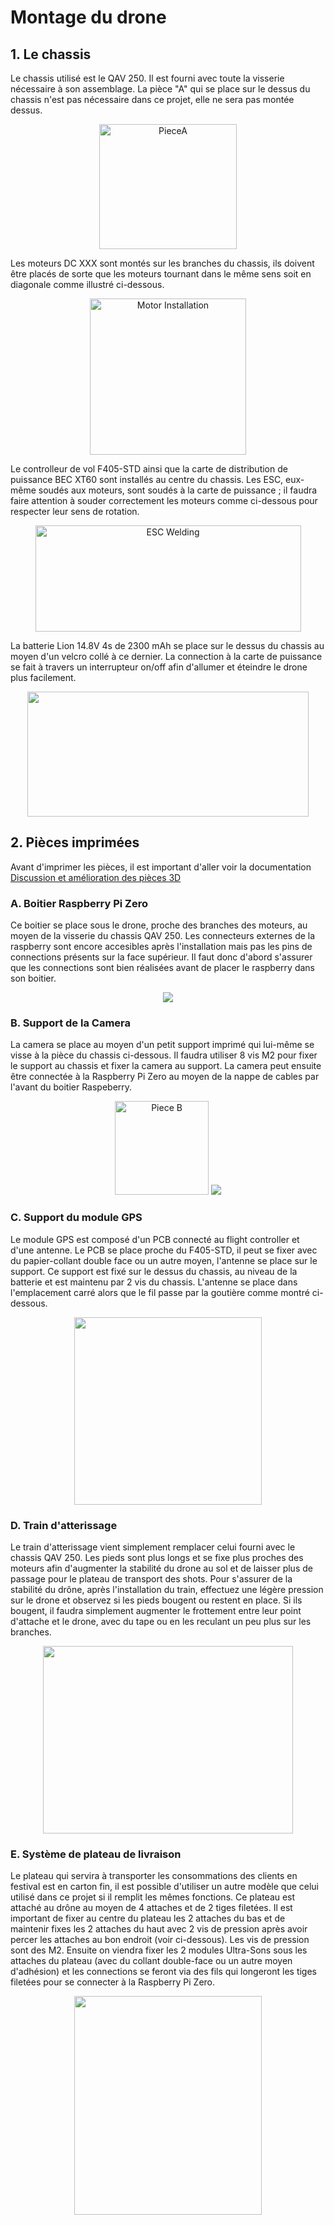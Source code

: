 # Montage du drone

## 1. Le chassis

Le chassis utilisé est le QAV 250. Il est fourni avec toute la visserie nécessaire à son assemblage. La pièce "A" qui se place sur le dessus du chassis n'est pas nécessaire dans ce projet, elle ne sera pas montée dessus.

<p align="center"><img src="https://user-images.githubusercontent.com/50197705/117539922-ffa48400-b00c-11eb-9665-dfd01454da7d.png" alt="PieceA" width="220" height="200">


Les moteurs DC XXX sont montés sur les branches du chassis, ils doivent être placés de sorte que les moteurs tournant dans le même sens soit en diagonale comme illustré ci-dessous.

<p align="center"><img src="https://user-images.githubusercontent.com/50197705/117539686-0a124e00-b00c-11eb-8e64-1dd3038c38f5.png" alt="Motor Installation" width="250" height="250">


Le controlleur de vol F405-STD ainsi que la carte de distribution de puissance BEC XT60 sont installés au centre du chassis. Les ESC, eux-même soudés aux moteurs, sont soudés à la carte de puissance ; il faudra faire attention à souder correctement les moteurs comme ci-dessous pour respecter leur sens de rotation.

<p align="center"><img src="https://user-images.githubusercontent.com/50197705/117539449-fca89400-b00a-11eb-99fa-17694d365739.png" alt="ESC Welding" width="425" height="170">
  
La batterie Lion 14.8V 4s de 2300 mAh se place sur le dessus du chassis au moyen d'un velcro collé à ce dernier. La connection à la carte de puissance se fait à travers un interrupteur on/off afin d'allumer et éteindre le drone plus facilement.

<p align="center"><img src="https://user-images.githubusercontent.com/50197705/117622748-4613f300-b173-11eb-91b9-065400a7a09e.jpg" width="450" height="200">

## 2. Pièces imprimées

Avant d'imprimer les pièces, il est important d'aller voir la documentation [Discussion et amélioration des pièces 3D](https://github.com/BasileAmeeuw/DroneDelivreur/blob/main/Design3D%20STL/Discussion%20et%20am%C3%A9lioration%20des%20pi%C3%A8ces%203D.md)

### A. Boitier Raspberry Pi Zero

Ce boitier se place sous le drone, proche des branches des moteurs, au moyen de la visserie du chassis QAV 250. Les connecteurs externes de la raspberry sont encore accesibles après l'installation mais pas les pins de connections présents sur la face supérieur. Il faut donc d'abord s'assurer que les connections sont bien réalisées avant de placer le raspberry dans son boitier.

<p align="center"><img src="https://user-images.githubusercontent.com/50197705/117622465-f03f4b00-b172-11eb-977d-352fc7abe302.jpg">


### B. Support de la Camera 

La camera se place au moyen d'un petit support imprimé qui lui-même se visse à la pièce du chassis ci-dessous. Il faudra utiliser 8 vis M2 pour fixer le support au chassis et fixer la camera au support. La camera peut ensuite être connectée à la Raspberry Pi Zero au moyen de la nappe de cables par l'avant du boitier Raspeberry.

<p align="center"><img src="https://user-images.githubusercontent.com/50197705/117539412-cc60f580-b00a-11eb-93cb-357e965fd160.png" alt="Piece B" width="150" height="150">
<img src="https://user-images.githubusercontent.com/50197705/117622277-c25a0680-b172-11eb-83e3-c3af50b357aa.jpg">


### C. Support du module GPS

Le module GPS est composé d'un PCB connecté au flight controller et d'une antenne. Le PCB se place proche du F405-STD, il peut se fixer avec du papier-collant double face ou un autre moyen, l'antenne se place sur le support. Ce support est fixé sur le dessus du chassis, au niveau de la batterie et est maintenu par 2 vis du chassis. L'antenne se place dans l'emplacement carré alors que le fil passe par la goutière comme montré ci-dessous.

<p align="center"><img src="https://user-images.githubusercontent.com/50197705/117624936-c4719480-b175-11eb-9fef-ea072607e269.jpg" width="300" height="300">


### D. Train d'atterissage

Le train d'atterissage vient simplement remplacer celui fourni avec le chassis QAV 250. Les pieds sont plus longs et se fixe plus proches des moteurs afin d'augmenter la stabilité du drone au sol et de laisser plus de passage pour le plateau de transport des shots. Pour s'assurer de la stabilité du drône, après l'installation du train, effectuez une légère pression sur le drone et observez si les pieds bougent ou restent en place. Si ils bougent, il faudra simplement augmenter le frottement entre leur point d'attache et le drone, avec du tape ou en les reculant un peu plus sur les branches.

<p align="center"><img src="https://user-images.githubusercontent.com/50197705/117625114-f5ea6000-b175-11eb-8899-a028d8de8392.jpg" width="400" height="300">

  
### E. Système de plateau de livraison

Le plateau qui servira à transporter les consommations des clients en festival est en carton fin, il est possible d'utiliser un autre modèle que celui utilisé dans ce projet si il remplit les mêmes fonctions. Ce plateau est attaché au drône au moyen de 4 attaches et de 2 tiges filetées. Il est important de fixer au centre du plateau les 2 attaches du bas et de maintenir fixes les 2 attaches du haut avec 2 vis de pression après avoir percer les attaches au bon endroit (voir ci-dessous). Les vis de pression sont des M2.
Ensuite on viendra fixer les 2 modules Ultra-Sons sous les attaches du plateau (avec du collant double-face ou un autre moyen d'adhésion) et les connections se feront via des fils qui longeront les tiges filetées pour se connecter à la Raspberry Pi Zero.

<p align="center"><img src="https://user-images.githubusercontent.com/50197705/117624823-a310a880-b175-11eb-83eb-096304fb49ca.jpg" width="300" height="350">


